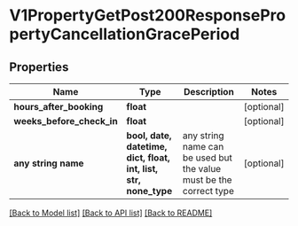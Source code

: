 # V1PropertyGetPost200ResponsePropertyCancellationGracePeriod


## Properties
Name | Type | Description | Notes
------------ | ------------- | ------------- | -------------
**hours_after_booking** | **float** |  | [optional] 
**weeks_before_check_in** | **float** |  | [optional] 
**any string name** | **bool, date, datetime, dict, float, int, list, str, none_type** | any string name can be used but the value must be the correct type | [optional]

[[Back to Model list]](../README.md#documentation-for-models) [[Back to API list]](../README.md#documentation-for-api-endpoints) [[Back to README]](../README.md)


